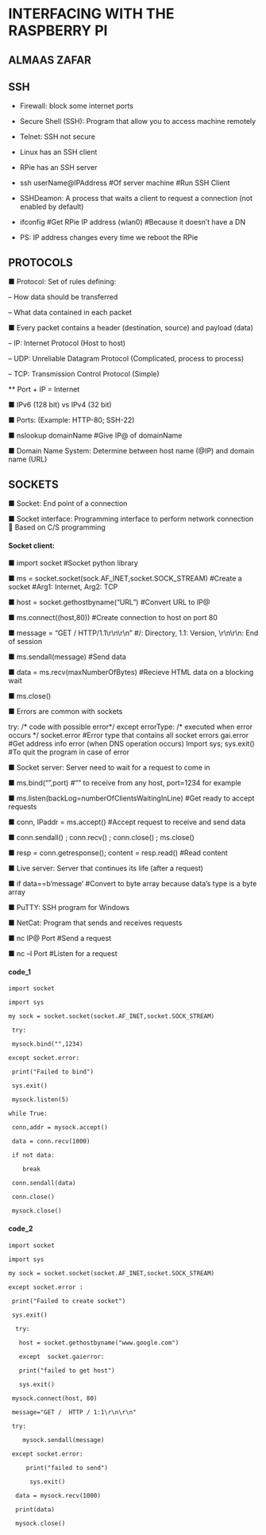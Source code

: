 # INTERFACING WITH THE RASPBERRY PI

## ALMAAS ZAFAR

## SSH

* Firewall: block some internet ports

* Secure Shell (SSH): Program that allow you to access machine remotely

* Telnet: SSH not secure

* Linux has an SSH client

* RPie has an SSH server

* ssh userName@IPAddress #Of server machine #Run SSH Client

* SSHDeamon: A process that waits a client to request a connection (not enabled by default)

* ifconfig #Get RPie IP address (wlan0) #Because it doesn’t have a DN

* PS: IP address changes every time we reboot the RPie


## PROTOCOLS

■ Protocol: Set of rules defining:

  – How data should be transferred

  – What data contained in each packet

■ Every packet contains a header (destination, source) and payload (data)

 – IP: Internet Protocol (Host to host)

 – UDP: Unreliable Datagram Protocol (Complicated, process to process)

 – TCP: Transmission Control Protocol (Simple)

** Port + IP = Internet

■ IPv6 (128 bit) vs IPv4 (32 bit)

■ Ports: (Example: HTTP-80; SSH-22)

■ nslookup domainName #Give IP@ of domainName

■ Domain Name System: Determine between host name (@IP) and domain name (URL)


## SOCKETS

■ Socket: End point of a connection

■ Socket interface: Programming interface to perform network connection  Based on C/S programming

#### Socket client:

  ■ import socket #Socket python library

  ■ ms = socket.socket(sock.AF_INET,socket.SOCK_STREAM) #Create a socket #Arg1: Internet, Arg2: TCP

  ■ host = socket.gethostbyname(“URL”) #Convert URL to IP@

  ■ ms.connect((host,80)) #Create connection to host on port 80

  ■ message = “GET / HTTP/1.1\r\n\r\n” #/: Directory, 1.1: Version, \r\n\r\n: End of session

  ■ ms.sendall(message) #Send data

  ■ data = ms.recv(maxNumberOfBytes) #Recieve HTML data on a blocking wait

  ■ ms.close()
  
 ■  Errors are common with sockets

   try:
      /* code with possible error*/
      except errorType:
      /* executed when error occurs */
    socket.error #Error type that contains all socket errors
    gai.error #Get address info error (when DNS operation occurs)
    Import sys; sys.exit() #To quit the program in case of error
    
■  Socket server: Server need to wait for a request to come in

■ ms.bind(“”,port) #“” to receive from any host, port=1234 for example

■ ms.listen(backLog=numberOfClientsWaitingInLine) #Get ready to accept requests

■ conn, IPaddr = ms.accept() #Accept request to receive and send data

■ conn.sendall() ; conn.recv() ; conn.close() ; ms.close()

■ resp = conn.getresponse(); content = resp.read() #Read content

■ Live server: Server that continues its life (after a request)

■ if data==b’message’ #Convert to byte array because data’s type is a byte array

■ PuTTY: SSH program for Windows

■ NetCat: Program that sends and receives requests

■ nc IP@ Port #Send a request

■ nc –l Port #Listen for a request


#### code_1

    import socket

    import sys

    my sock = socket.socket(socket.AF_INET,socket.SOCK_STREAM)

     try:

     mysock.bind("",1234)

    except socket.error:
    
     print("Failed to bind")
    
     sys.exit()
 
     mysock.listen(5)

    while True:
  
     conn,addr = mysock.accept()
  
     data = conn.recv(1000)
  
     if not data:
  
        break
  
     conn.sendall(data)

     conn.close()

     mysock.close()


####  code_2

    import socket

    import sys

    my sock = socket.socket(socket.AF_INET,socket.SOCK_STREAM)

    except socket.error :
     
     print("Failed to create socket")
         
     sys.exit()
      
      try:
       
       host = socket.gethostbyname("www.google.com")
       
       except  socket.gaierror:
       
       print("failed to get host")
       
       sys.exit()
     
     mysock.connect(host, 80)
     
     message="GET /  HTTP / 1:1\r\n\r\n"
     
     try:
        
        mysock.sendall(message)
     
     except socket.error:
         
         print("failed to send")
      
          sys.exit()
      
      data = mysock.recv(1000)
      
      print(data)
      
      mysock.close()
       
